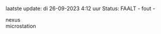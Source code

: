 laatste update: 
di 26-09-2023  4:12   uur 
Status: FAALT - fout - 
<div class="service R">nexus</div><div class="service Y">microstation</div>